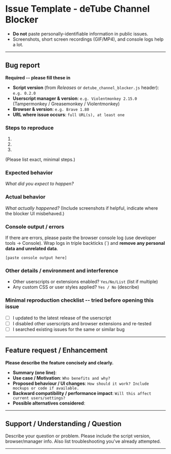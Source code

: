 # Issue Template - deTube Channel Blocker

- **Do not** paste personally-identifiable information in public issues.
- Screenshots, short screen recordings (GIF/MP4), and console logs help a lot.

---

## Bug report

**Required -- please fill these in**

- **Script version** (from *Releases* or `detube_channel_blocker.js` header): `e.g. 0.2.0`
- **Userscript manager & version**: `e.g. Violentmonkey 2.15.0` (Tampermonkey / Greasemonkey / Violentmonkey)
- **Browser & version**: `e.g. Brave 1.80`
- **URL where issue occurs**: `full URL(s), at least one`

### Steps to reproduce

1.
2.
3.

(Please list exact, minimal steps.)

### Expected behavior

*What did you expect to happen?*

### Actual behavior

*What actually happened?* 
(Include screenshots if helpful, indicate where the blocker UI misbehaved.)

### Console output / errors

If there are errors, please paste the browser console log (use developer tools -> Console). Wrap logs in triple backticks (\`) and **remove any personal data and unrelated data**.

```
[paste console output here]
```

### Other details / environment and interference

- Other userscripts or extensions enabled? `Yes/No/List` (list if multiple)
- Any custom CSS or user styles applied? `Yes / No` (describe)

### Minimal reproduction checklist -- tried before opening this issue

* [ ] I updated to the latest release of the userscript
* [ ] I disabled other userscripts and browser extensions and re-tested
* [ ] I searched existing issues for the same or similar bug

---

## Feature request / Enhancement

**Please describe the feature concisely and clearly.**

- **Summary (one line)**:
- **Use case / Motivation**: `Who benefits and why?`
- **Proposed behaviour / UI changes**: `How should it work? Include mockups or code if available.`
- **Backward compatibility / performance impact**: `Will this affect current users/settings?`
- **Possible alternatives considered**:

---

## Support / Understanding / Question

Describe your question or problem. Please include the script version, browser/manager info.
Also list troubleshooting you've already attempted.

---

<!-- Maintainer triage checklist -----------------------------------------------

This is an HTML comment and will not be visible
in the rendered issue.

Use this checklist for triage. Keep it here so contributors
know what to expect from maintainers.

- [ ] Confirm reproduction with reporter's environment details if can be done quickly
- [ ] Ask for console logs / screenshots if missing
- [ ] Reproduce on a clean profile, at least on two different browsers
- [ ] If confirmed, assign labels: `bug` / `enhancement` / ...
- [ ] If critical, add to milestone and request a pull request
- [ ] Suggest a workaround (disable other scripts/extensions / use whitelist mode)
---------------------------------------------------------------------------------->
